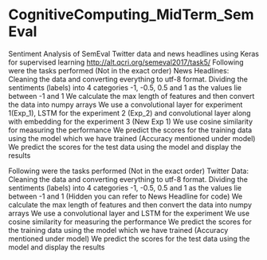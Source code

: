 # CognitiveComputing_MidTerm_SemEval
Sentiment Analysis of SemEval Twitter data and news headlines using Keras for supervised learning
http://alt.qcri.org/semeval2017/task5/
Following were the tasks performed (Not in the exact order) News Headlines:
Cleaning the data and converting everything to utf-8 format.
Dividing the sentiments (labels) into 4 categories -1, -0.5, 0.5 and 1 as the values lie between -1 and 1
We calculate the max length of features and then convert the data into numpy arrays
We use a convolutional layer for experiment 1(Exp_1), LSTM for the experiment 2 (Exp_2) and convolutional layer along with embedding for the experiment 3 (New Exp 1)
We use cosine similarity for measuring the performance
We predict the scores for the training data using the model which we have trained (Accuracy mentioned under model)
We predict the scores for the test data using the model and display the results


Following were the tasks performed (Not in the exact order) Twitter Data:
Cleaning the data and converting everything to utf-8 format.
Dividing the sentiments (labels) into 4 categories -1, -0.5, 0.5 and 1 as the values lie between -1 and 1 (Hidden you can refer to News Headline for code)
We calculate the max length of features and then convert the data into numpy arrays
We use a convolutional layer and LSTM for the experiment
We use cosine similarity for measuring the performance
We predict the scores for the training data using the model which we have trained (Accuracy mentioned under model)
We predict the scores for the test data using the model and display the results
